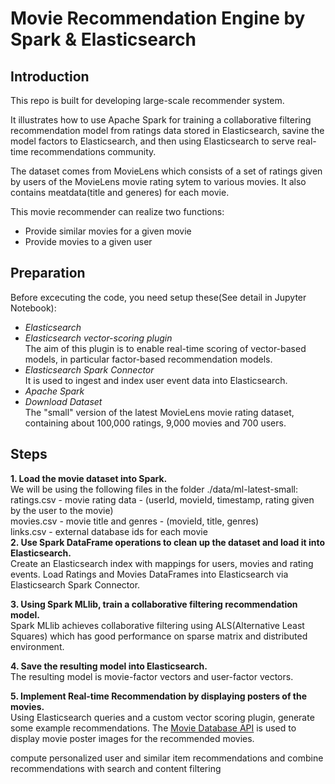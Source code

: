 # Movie Recommendation Engine by Spark & Elasticsearch

## Introduction
This repo is built for developing large-scale recommender system.

It illustrates how to use Apache Spark for training a collaborative filtering recommendation model from ratings data stored in Elasticsearch, savine the model factors to Elasticsearch, and then using Elasticsearch to serve real-time recommendations community.

The dataset comes from MovieLens which consists of a set of ratings given by users of the MovieLens movie rating sytem to various movies. It also contains meatdata(title and generes) for each movie.

This movie recommender can realize two functions:
* Provide similar movies for a given movie
* Provide movies to a given user


## Preparation
Before excecuting the code, you need setup these(See detail in Jupyter Notebook):
* *Elasticsearch*
* *Elasticsearch vector-scoring plugin*  
The aim of this plugin is to enable real-time scoring of vector-based models, in particular factor-based recommendation models.
* *Elasticsearch Spark Connector*  
It is used to ingest and index user event data into Elasticsearch.
* *Apache Spark*
* *Download Dataset*  
The "small" version of the latest MovieLens movie rating dataset, containing about 100,000 ratings, 9,000 movies and 700 users.

## Steps

**1. Load the movie dataset into Spark.**  
We will be using the following files in the folder ./data/ml-latest-small:\
ratings.csv - movie rating data - (userId, movieId, timestamp, rating given by the user to the movie)\
movies.csv - movie title and genres - (movieId, title, genres)\
links.csv - external database ids for each movie  
**2. Use Spark DataFrame operations to clean up the dataset and load it into Elasticsearch.**  
Create an Elasticsearch index with mappings for users, movies and rating events. Load Ratings and Movies DataFrames into Elasticsearch via Elasticsearch Spark Connector.

**3. Using Spark MLlib, train a collaborative filtering recommendation model.**  
Spark MLlib achieves collaborative filtering using ALS(Alternative Least Squares) which has good performance on sparse matrix and distributed environment.

**4. Save the resulting model into Elasticsearch.**  
The resulting model is movie-factor vectors and user-factor vectors.

**5. Implement Real-time Recommendation by displaying posters of the movies.**  
Using Elasticsearch queries and a custom vector scoring plugin, generate some example recommendations. The [Movie Database API](https://www.themoviedb.org/) is used to display movie poster images for the recommended movies.

compute personalized user and similar item recommendations and combine recommendations with search and content filtering

